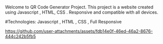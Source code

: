 Welcome to QR Code Generator Project. This project is a website created using Javascript , HTML, CSS . Responsive and compatible with all devices.

#Technologies: Javascript , HTML , CSS , Full Responsive


https://github.com/user-attachments/assets/fdb14e0f-46ed-46a2-8676-444c242b5fb5

